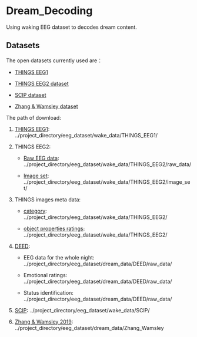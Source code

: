 # Dream_Decoding

Using waking EEG dataset to decodes dream content. 

## Datasets

The open datasets currently used are：

* [THINGS EEG1](https://www.nature.com/articles/s41597-021-01102-7) 

* [THINGS EEG2 dataset](https://www.sciencedirect.com/science/article/pii/S1053811922008758?via%3Dihub)

* [SCIP dataset](https://www.nature.com/articles/s41597-023-02287-9)

* [Zhang & Wamsley dataset](https://onlinelibrary.wiley.com/doi/10.1111/psyp.13368)

The path of download:

1. [THINGS EEG1](https://openneuro.org/datasets/ds003825/versions/1.2.0): ../project_directory/eeg_dataset/wake_data/THINGS_EEG1/

2. THINGS EEG2: 
   
   * [Raw EEG data](https://osf.io/crxs4/): ../project_directory/eeg_dataset/wake_data/THINGS_EEG2/raw_data/

   * [Image set](https://osf.io/y63gw/): ../project_directory/eeg_dataset/wake_data/THINGS_EEG2/image_set/

2. THINGS images meta data: 

   * [category](https://osf.io/vehr3): ../project_directory/eeg_dataset/wake_data/THINGS_EEG2/

   * [object properties ratings](https://osf.io/3kwn2): ../project_directory/eeg_dataset/wake_data/THINGS_EEG2/
   
3. [DEED](http://www.deeddataset.com/#/download):

   * EEG data for the whole night: ../project_directory/eeg_dataset/dream_data/DEED/raw_data/

   * Emotional ratings: ../project_directory/eeg_dataset/dream_data/DEED/raw_data/

   * Status identification: ../project_directory/eeg_dataset/dream_data/DEED/raw_data/

4. [SCIP](https://openneuro.org/datasets/ds004306/versions/1.0.1): ../project_directory/eeg_dataset/wake_data/SCIP/

5. [Zhang & Wamsley 2019](https://doi.org/10.6084/m9.figshare.22226692): ../project_directory/eeg_dataset/dream_data/Zhang_Wamsley